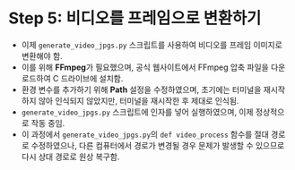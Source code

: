 # Step 5: 비디오를 프레임으로 변환하기

- 이제 `generate_video_jpgs.py` 스크립트를 사용하여 비디오를 프레임 이미지로 변환해야 함.
- 이를 위해 **FFmpeg**가 필요했으며, 공식 웹사이트에서 FFmpeg 압축 파일을 다운로드하여 C 드라이브에 설치함.
- 환경 변수를 추가하기 위해 **Path** 설정을 수정하였으며, 초기에는 터미널을 재시작하지 않아 인식되지 않았지만, 터미널을 재시작한 후 제대로 인식됨.
- `generate_video_jpgs.py` 스크립트에 인자를 넣어 실행하였으며, 이제 정상적으로 작동 중임.
- 이 과정에서 `generate_video_jpgs.py`의 `def video_process` 함수를 절대 경로로 수정하였으나, 다른 컴퓨터에서 경로가 변경될 경우 문제가 발생할 수 있으므로 다시 상대 경로로 원상 복구함.
